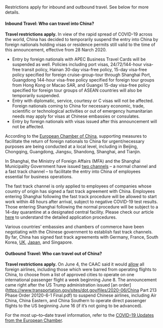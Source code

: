 Restrictions apply for inbound and outbound travel. See below for more details.

#### Inbound Travel: Who can travel into China?

**Travel restrictions apply.** In view of the rapid spread of COVID-19 across the world, China has decided to temporarily suspend the entry into China by foreign nationals holding visas or residence permits still valid to the time of this announcement, effective from  28 Narch 2020.

- Entry by foreign nationals with APEC Business Travel Cards will be suspended as well. Policies including port visas, 24/72/144-hour visa-free transit policy, Hainan 30-day visa-free policy, 15-day visa-free policy specified for foreign cruise-group-tour through Shanghai Port, Guangdong 144-hour visa-free policy specified for foreign tour groups from Hong Kong or Macao SAR, and Guangxi 15-day visa-free policy specified for foreign tour groups of ASEAN countries will also be temporarily suspended.
- Entry with diplomatic, service, courtesy or C visas will not be affected. Foreign nationals coming to China for necessary economic, trade, scientific or technological activities or out of emergency humanitarian needs may apply for visas at Chinese embassies or consulates.
- Entry by foreign nationals with visas issued after this announcement will not be affected.

According to the [European Chamber of China](https://www.europeanchamber.com.cn/en/national-news/3205/progress_made_regarding_return_of_foreign_nationals_to_china), supporting measures to facilitate the return of foreign nationals to China for urgent/necessary purposes are being conducted at a local level, including in Beijing, Chongqing, Guangdong, Jiangsu, Shandong, Shanghai, and Tianjin.

In Shanghai, the Ministry of Foreign Affairs (MFA) and the Shanghai Municipality Government have issued [two channels](https://mp.weixin.qq.com/s/5p9aRAGHT2WlnUB11toj7A) – a normal channel and a fast track channel – to facilitate the entry into China of employees essential for business operations.

The fast track channel is only applied to employees of companies whose country of origin has signed a fast track agreement with China. Employees entering Shanghai following the fast track procedure will be allowed to start work within 48 hours after arrival, subject to negative COVID-19 test results. Those entering Shanghai following the normal procedure will be subject to a 14-day quarantine at a designated central facility. Please check our article [here](https://www.china-briefing.com/news/chinas-travel-restrictions-special-visa-applications/) to understand the detailed application procedures.

Various countries’ embassies and chambers of commerce have been negotiating with the Chinese government to establish fast track channels. By far, China has signed fast track agreements with Germany, France, South Korea, [UK](http://www.xinhuanet.com/english/2020-05/22/c_139080064.htm?from=singlemessage&isappinstalled=0), [Japan](https://mp.weixin.qq.com/s/UZnuu0asTLbd0_cl8lGYkQ), and Singapore.

#### Outbound Travel: Who can travel out of China?

**Travel restrictions apply.** On June 4, the CAAC said it would [allow](http://www.caac.gov.cn/PHONE/XXGK_17/XXGK/TZTG/202006/t20200604_202928.html) all foreign airlines, including those which were barred from operating flights to China, to choose from a list of approved cities to operate on one international passenger flight a week beginning June 8. The announcement came right after the US Trump administration issued [an order](<https://www.transportation.gov/sites/dot.gov/files/2020-06/China> Part 213 Phase Order 20120-6-1 Final.pdf) to suspend Chinese airlines, including Air China, China Eastern, and China Southern to operate direct passenger flights to the US beginning June 16 (if it’s not going to be advanced).

For the most up–to–date travel information, refer to the [COVID–19 Updates from the European Chamber](https://www.europeanchamber.com.cn/en/national-news/3131/focus_on_the_2019_ncov).
